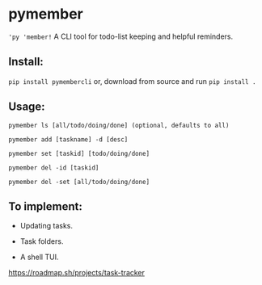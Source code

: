 # pymember
`'py 'member!`
A CLI tool for todo-list keeping and helpful reminders.

## Install:
`pip install pymembercli`
or, download from source and run `pip install .`

## Usage:
`pymember ls [all/todo/doing/done] (optional, defaults to all)`

`pymember add [taskname] -d [desc]`

`pymember set [taskid] [todo/doing/done]`

`pymember del -id [taskid]`

`pymember del -set [all/todo/doing/done]`

## To implement:
- Updating tasks.

- Task folders.

- A shell TUI.

https://roadmap.sh/projects/task-tracker

